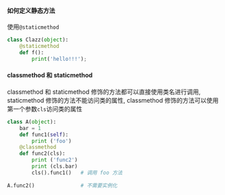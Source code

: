 ---
---

#### 如何定义静态方法

使用`@staticmethod`
```python
class Clazz(object):
    @staticmethod
    def f():
        print('hello!!!');
```

#### classmethod 和 staticmethod

classmethod 和 staticmethod 修饰的方法都可以直接使用类名进行调用,
staticmethod 修饰的方法不能访问类的属性,
classmethod 修饰的方法可以使用第一个参数`cls`访问类的属性

```python
class A(object):
    bar = 1
    def func1(self):  
        print ('foo') 
    @classmethod
    def func2(cls):
        print ('func2')
        print (cls.bar)
        cls().func1()   # 调用 foo 方法
 
A.func2()               # 不需要实例化
```
